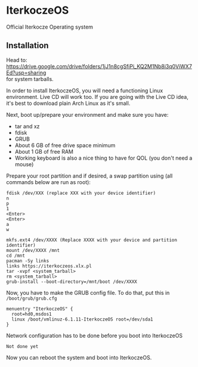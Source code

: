 # IterkoczeOS
Official Iterkocze Operating system

## Installation
Head to: https://drive.google.com/drive/folders/1jJ1n8cgSfiPi_KQ2M1Nb8i3q0ViWX7Ed?usp=sharing <br>
for system tarballs.

In order to install IterkoczeOS, you will need a functioning Linux environment. 
Live CD will work too. If you are going with the Live CD idea, it's best to download plain Arch Linux as it's small.

Next, boot up/prepare your environment and make sure you have:
- tar and xz
- fdisk
- GRUB
- About 6 GB of free drive space minimum
- About 1 GB of free RAM
- Working keyboard is also a nice thing to have for QOL (you don't need a mouse)

Prepare your root partition and if desired, a swap partition using (all commands below are run as root):
```
fdisk /dev/XXX (replace XXX with your device identifier)
n
p
1
<Enter>
<Enter>
a
w

mkfs.ext4 /dev/XXXX (Replace XXXX with your device and partition identifier)
mount /dev/XXXX /mnt
cd /mnt
pacman -Sy links
links https://iterkoczeos.xlx.pl
tar -xvpf <system_tarball>
rm <system_tarball>
grub-install --boot-directory=/mnt/boot /dev/XXXX
```

Now, you have to make the GRUB config file. To do that, put this in `/boot/grub/grub.cfg`
```
menuentry "IterkoczeOS" {
  root=hd0,msdos1
  linux /boot/vmlinuz-6.1.11-IterkoczeOS root=/dev/sda1
}
```

Network configuration has to be done before you boot into IterkoczeOS
```
Not done yet
```

Now you can reboot the system and boot into IterkoczeOS.
